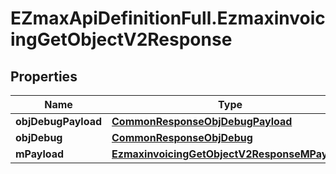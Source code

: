 # EZmaxApiDefinitionFull.EzmaxinvoicingGetObjectV2Response

## Properties

Name | Type | Description | Notes
------------ | ------------- | ------------- | -------------
**objDebugPayload** | [**CommonResponseObjDebugPayload**](CommonResponseObjDebugPayload.md) |  | 
**objDebug** | [**CommonResponseObjDebug**](CommonResponseObjDebug.md) |  | [optional] 
**mPayload** | [**EzmaxinvoicingGetObjectV2ResponseMPayload**](EzmaxinvoicingGetObjectV2ResponseMPayload.md) |  | 



